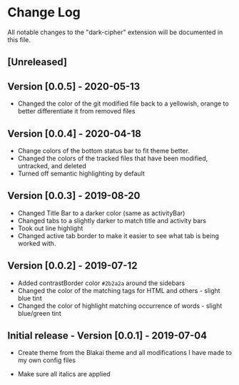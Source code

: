 # Change Log

All notable changes to the "dark-cipher" extension will be documented in this file.

## [Unreleased]

## Version [0.0.5] - 2020-05-13

- Changed the color of the git modified file back to a yellowish, orange to better differentiate it from removed files

## Version [0.0.4] - 2020-04-18

- Change colors of the bottom status bar to fit theme better.
- Changed the colors of the tracked files that have been modified, untracked, and deleted
- Turned off semantic highlighting by default

## Version [0.0.3] - 2019-08-20

- Changed Title Bar to a darker color (same as activityBar)
- Changed tabs to a slightly darker to match title and activity bars
- Took out line highlight
- Changed active tab border to make it easier to see what tab is being worked with.

## Version [0.0.2] - 2019-07-12

- Added contrastBorder color `#2b2a2a` around the sidebars
- Changed the color of the matching tags for HTML and others - slight blue tint
- Changed the color of highlight matching occurrence of words - slight blue/green tint

## Initial release - Version [0.0.1] - 2019-07-04

- Create theme from the Blakai theme and all modifications I have made to my own config files

- Make sure all italics are applied
